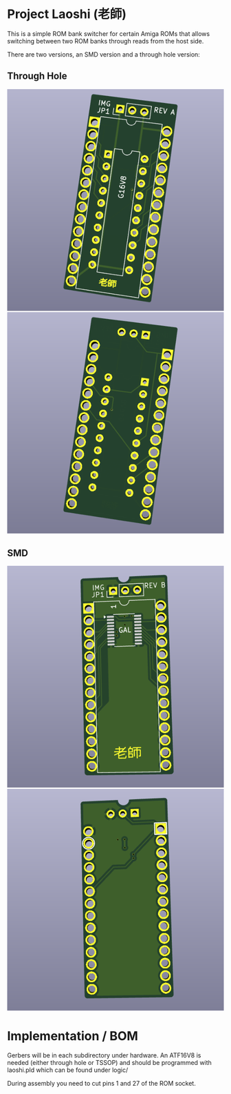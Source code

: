 # Project Laoshi (老師)

This is a simple ROM bank switcher for certain Amiga ROMs that allows switching between two ROM banks through reads from the host side.

There are two versions, an SMD version and a through hole version:

## Through Hole
![TOP](images/laoshi_thruhole_front.png?raw=True)
![BOTTOM](images/laoshi_thruhole_back.png?raw=True)

## SMD
![TOP](images/laoshi_smd_front.png?raw=True)
![BOTTOM](images/laoshi_smd_back.png?raw=True)

# Implementation / BOM

Gerbers will be in each subdirectory under hardware. An ATF16V8 is needed
(either through hole or TSSOP) and should be programmed with laoshi.pld which
can be found under logic/

During assembly you need to cut pins 1 and 27 of the ROM socket.


